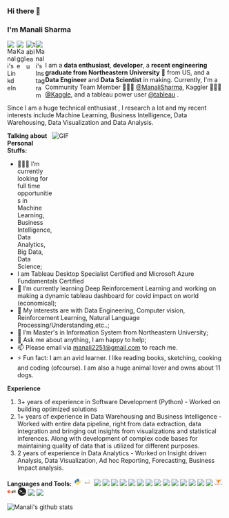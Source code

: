 ### Hi there 👋
### I'm **Manali Sharma**


<a href="https://www.linkedin.com/in/manalisharmaneu/">
  <img align="left" alt="Manali's LinkdeIn" width="22px" src="https://cdn.jsdelivr.net/npm/simple-icons@v3/icons/linkedin.svg" />
</a>
<a href="https://www.kaggle.com/sharmamanali">
  <img align="left" alt="Kaggle" width="22px" src="https://cdn.jsdelivr.net/npm/simple-icons@3.1.0/icons/kaggle.svg" />
</a>
<a href="https://public.tableau.com/profile/manali.sharma#!/">
  <img align="left" alt="tableau" width="22px" src="https://www.biztory.com/hubfs/4_tableau-512.png" />
</a>
<a href="https://www.instagram.com/manalisharma_/?hl=en">
  <img align="left" alt="Manali's Instagram" width="22px" src="https://cdn.jsdelivr.net/npm/simple-icons@v3/icons/instagram.svg" />
</a>


<br />
<br />

I am a **data enthusiast**, **developer**, a **recent engineering graduate from Northeastern University** 🚀 from US, and a **Data Engineer** and **Data Scientist** in making. Currently, I'm a Community Team Member 👩🏻‍💻 [@ManaliSharma](https://github.com/ManaliSharma), Kaggler 👨🏽‍💻 [@Kaggle](https://www.kaggle.com/sharmamanali), and a tableau power user [@tableau](https://public.tableau.com/profile/manali.sharma#!/) . 

Since I am a huge technical enthusiast , I research a lot and my recent interests include Machine Learning, Business Intelligence, Data Warehousing, Data Visualization and Data Analysis.

  <img align="right" height="300" width="400" alt="GIF" src="https://cdn.dribbble.com/users/2238041/screenshots/4763918/working.gif" />

**Talking about Personal Stuffs:**
- 👩🏻‍💻 I’m currently looking for full time opportunities in Machine Learning, Business Intelligence, Data Analytics, Big Data, Data Science;
- I am Tableau Desktop Specialist Certified and Microsoft Azure Fundamentals Certified
- 🌱 I’m currently learning Deep Reinforcement Learning and working on making a dynamic tableau dashboard for covid impact on world (economical); 
- 🤔 My interests are with Data Engineering, Computer vision, Reinforcement Learning, Natural Language Processing/Understanding,etc..;
- 💼 I’m Master's in Information System from Northeastern University;
- 💬 Ask me about anything, I am happy to help;
- 📫 Please email via manali2251@gmail.com to reach me.
- ⚡ Fun fact: I am an avid learner. I like reading books, sketching, cooking and coding (ofcourse). I am also a huge animal lover and owns about 11 dogs.

**Experience**
1) 3+ years of experience in Software Development (Python) - Worked on building optimized solutions
2) 1+ years of experience in Data Warehousing and Business Intelligence - Worked with entire data pipeline, right from data extraction, data integration and bringing out insights from visualizations and statistical inferences. Along with development of complex code bases for maintaining quality of data that is utilized for different purposes.
3) 2 years of experience in Data Analytics - Worked on Insight driven Analysis, Data Visualization, Ad hoc Reporting, Forecasting, Business Impact analysis.

**Languages and Tools:** 
<code><img height="20" src="https://raw.githubusercontent.com/github/explore/80688e429a7d4ef2fca1e82350fe8e3517d3494d/topics/python/python.png"></code>
<code><img height="20" src="https://raw.githubusercontent.com/github/explore/80688e429a7d4ef2fca1e82350fe8e3517d3494d/topics/mysql/mysql.png"></code>
<code><img height="20" src="https://cdn.educba.com/academy/wp-content/uploads/2019/02/T-SQL-Commands.jpg"></code>
<code><img height="20" src="https://www.quest.com/community/cfs-filesystemfile/__key/communityserver-components-secureimagefileviewer/communityserver-blogs-components-weblogfiles-00-00-00-00-39/Slide2.JPG_2D00_1100x500x2.jpg?_=637219525519183603"></code>
<code><img height="20" src="https://banner2.cleanpng.com/20180320/qwq/kisspng-oracle-sql-developer-oracle-database-pl-sql-oracle-vector-sql-server-icon-5ab0cd69bc5833.9561526915215363617715.jpg"></code>
<code><img height="20" src="https://upload.wikimedia.org/wikipedia/commons/thumb/3/39/Scala-full-color.svg/1200px-Scala-full-color.svg.png"></code>
<code><img height="20" src="https://www.wintellect.com/wp-content/uploads/2020/02/azure1.png"></code>
<code><img height="20" src="https://upload.wikimedia.org/wikipedia/commons/thumb/9/97/Talend_logo.svg/1280px-Talend_logo.svg.png"></code>
<code><img height="20" src="https://www.sqlsplus.com/wp-content/uploads/2020/06/SSIS-SQL-Server-Integration-Services-Description-of-integration-services.jpg"></code>
<code><img height="20" src="https://www.logolynx.com/images/logolynx/9f/9f5380cdef9e98b0fb8791cac040287f.png"></code>
<code><img height="20" src="https://www.k2e.com/wp-content/uploads/2018/12/Power-BI-Logo.png"></code>
<code><img height="20" src="https://community.idera.com/cfs-file/__key/communityserver-blogs-components-weblogfiles/00-00-00-03-31/8037.DataArchitect256x256.png"></code>
<code><img height="20" src="https://www.pngfind.com/pngs/m/653-6539775_google-analytics-logo-hd-png-download.png"></code>
<code><img height="20" src="https://img.stackshare.io/service/10345/ADB.png"></code>
<code><img height="20" src="https://cdn2.iconfinder.com/data/icons/artificial-intelligence-ai/64/openai-gym-Toolkit-algorithm-Reinforcement-Learning_-512.png"></code>
<code><img height="20" src="https://webassets.mongodb.com/_com_assets/cms/mongodb_logo1-76twgcu2dm.png"></code>
<code><img height="20" src="https://raw.githubusercontent.com/github/explore/80688e429a7d4ef2fca1e82350fe8e3517d3494d/topics/tensorflow/tensorflow.png"></code>
<code><img height="20" src="https://raw.githubusercontent.com/github/explore/80688e429a7d4ef2fca1e82350fe8e3517d3494d/topics/git/git.png"></code>
<code><img height="20" src="https://raw.githubusercontent.com/github/explore/80688e429a7d4ef2fca1e82350fe8e3517d3494d/topics/terminal/terminal.png"></code>
<code><img height="20" src="https://pytorch.org/assets/images/pytorch-logo.png"></code>
<code><img height="20" src="https://www.google.com/url?sa=i&url=https%3A%2F%2Fcommons.wikimedia.org%2Fwiki%2FFile%3AAmazon_Web_Services_Logo.svg&psig=AOvVaw0-zUcKex03XhXKicbA-t1s&ust=1628113720496000&source=images&cd=vfe&ved=0CAsQjRxqFwoTCJjj9rHqlfICFQAAAAAdAAAAABAD"></code>


![Manali's github stats](https://github-readme-stats.vercel.app/api?username=ManaliSharma&show_icons=true&hide_border=true)






